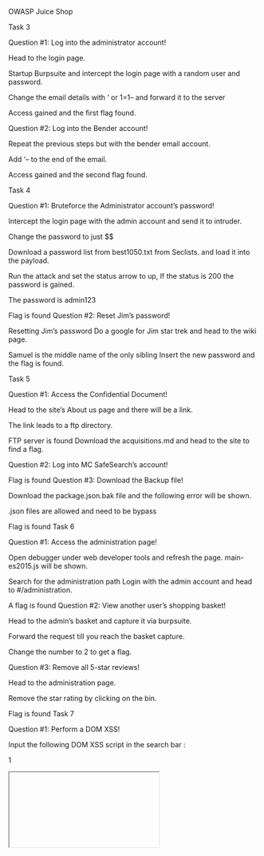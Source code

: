 OWASP Juice Shop

Task 3

Question #1: Log into the administrator account!

Head to the login page.

Startup Burpsuite and intercept the login page with a random user and password.


Change the email details with ‘ or 1=1– and forward it to the server


Access gained and the first flag found.


Question #2: Log into the Bender account!

Repeat the previous steps but with the bender email account.


Add ‘– to the end of the email.


Access gained and the second flag found.


Task 4

Question #1: Bruteforce the Administrator account’s password!

Intercept the login page with the admin account and send it to intruder.


Change the password to just $$


Download a password list from best1050.txt from Seclists. and load it into the payload.


Run the attack and set the status arrow to up, If the status is 200 the password is gained.


The password is admin123

Flag is found
Question #2: Reset Jim’s password!


Resetting Jim’s password
Do a google for Jim star trek and head to the wiki page.


Samuel is the middle name of the only sibling
Insert the new password and the flag is found.


Task 5

Question #1: Access the Confidential Document!

Head to the site’s About us page and there will be a link.


The link leads to a ftp directory.



FTP server is found
Download the acquisitions.md and head to the site to find a flag.


Question #2: Log into MC SafeSearch’s account!



Flag is found
Question #3: Download the Backup file!

Download the package.json.bak file and the following error will be shown.


.json files are allowed and need to be bypass




Flag is found
Task 6

Question #1: Access the administration page!

Open debugger under web developer tools and refresh the page. main-es2015.js will be shown.



Search for the administration path
Login with the admin account and head to #/administration.


A flag is found
Question #2: View another user’s shopping basket!

Head to the admin’s basket and capture it via burpsuite.

Forward the request till you reach the basket capture.


Change the number to 2 to get a flag.


Question #3: Remove all 5-star reviews!

Head to the administration page.


Remove the star rating by clicking on the bin.




Flag is found
Task 7

Question #1: Perform a DOM XSS!

Input the following DOM XSS script in the search bar :

1
<iframe src="javascript:alert(`xss`)"> 

Flag is found
Question #2: Perform a persistent XSS!

Head to the Last Login IP page under Account , Privacy & Security


Start up Burpsuite to intercept the request.

Logout of the account and head to Burpsuite.



Flag is found

Question #3: Perform a reflected XSS!

Login to the admin account and head over to the order history page.


Click on the Truck icon and in the URL you will see the following.


Replace with the iframe XSS script.


Flag is found
Task 8

Access the /#/score-board/ page


Final flag is found

